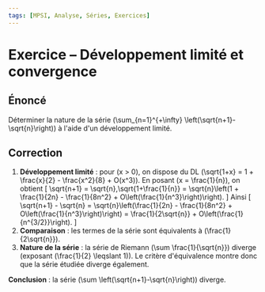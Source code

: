 ```yaml
---
tags: [MPSI, Analyse, Séries, Exercices]
---
```


# Exercice – Développement limité et convergence

## Énoncé
Déterminer la nature de la série \(\sum_{n=1}^{+\infty} \left(\sqrt{n+1}-\sqrt{n}\right)\) à l'aide d'un développement limité.

## Correction
1. **Développement limité** : pour \(x > 0\), on dispose du DL \(\sqrt{1+x} = 1 + \frac{x}{2} - \frac{x^2}{8} + O(x^3)\). En posant \(x = \frac{1}{n}\), on obtient
   \[
   \sqrt{n+1} = \sqrt{n}\,\sqrt{1+\frac{1}{n}} = \sqrt{n}\left(1 + \frac{1}{2n} - \frac{1}{8n^2} + O\left(\frac{1}{n^3}\right)\right).
   \]
   Ainsi
   \[
   \sqrt{n+1} - \sqrt{n} = \sqrt{n}\left(\frac{1}{2n} - \frac{1}{8n^2} + O\left(\frac{1}{n^3}\right)\right) = \frac{1}{2\sqrt{n}} + O\left(\frac{1}{n^{3/2}}\right).
   \]
2. **Comparaison** : les termes de la série sont équivalents à \(\frac{1}{2\sqrt{n}}\).
3. **Nature de la série** : la série de Riemann \(\sum \frac{1}{\sqrt{n}}\) diverge (exposant \(\frac{1}{2} \leqslant 1\)). Le critère d'équivalence montre donc que la série étudiée diverge également.

**Conclusion** : la série \(\sum \left(\sqrt{n+1}-\sqrt{n}\right)\) diverge.
